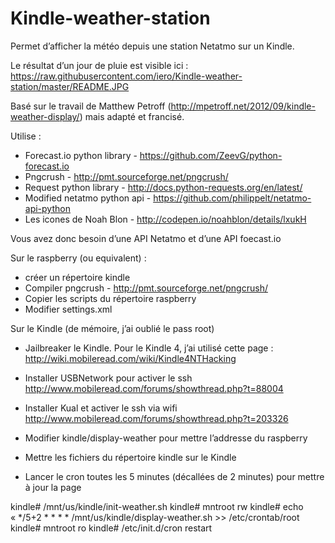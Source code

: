 # Kindle-weather-station

Permet d’afficher la météo depuis une station Netatmo sur un Kindle.

Le résultat d’un jour de pluie est visible ici :
https://raw.githubusercontent.com/iero/Kindle-weather-station/master/README.JPG

Basé sur le travail de Matthew Petroff (http://mpetroff.net/2012/09/kindle-weather-display/) mais adapté et francisé.

Utilise :
- Forecast.io python library - https://github.com/ZeevG/python-forecast.io
- Pngcrush - http://pmt.sourceforge.net/pngcrush/
- Request python library - http://docs.python-requests.org/en/latest/
- Modified netatmo python api - https://github.com/philippelt/netatmo-api-python
- Les icones de Noah Blon - http://codepen.io/noahblon/details/lxukH

Vous avez donc besoin d’une API Netatmo et d’une API foecast.io

Sur le raspberry (ou equivalent) :
- créer un répertoire kindle
- Compiler pngcrush - http://pmt.sourceforge.net/pngcrush/
- Copier les scripts du répertoire raspberry
- Modifier settings.xml

Sur le Kindle (de mémoire, j’ai oublié le pass root)

- Jailbreaker le Kindle. Pour le Kindle 4, j’ai utilisé cette page : http://wiki.mobileread.com/wiki/Kindle4NTHacking
- Installer USBNetwork pour activer le ssh http://www.mobileread.com/forums/showthread.php?t=88004
- Installer Kual et activer le ssh via wifi http://www.mobileread.com/forums/showthread.php?t=203326

- Modifier kindle/display-weather pour mettre l’addresse du raspberry
- Mettre les fichiers du répertoire kindle sur le Kindle
- Lancer le cron toutes les 5 minutes (décallées de 2 minutes) pour mettre à jour la page

kindle# /mnt/us/kindle/init-weather.sh
kindle# mntroot rw
kindle# echo « */5+2 * * * * /mnt/us/kindle/display-weather.sh >> /etc/crontab/root
kindle# mntroot ro
kindle# /etc/init.d/cron restart